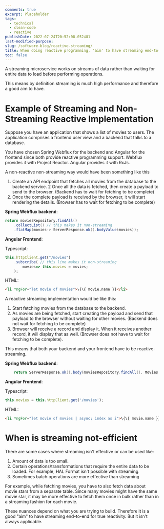 ```yaml
---
comments: true
excerpt: Placeholder
tags:
  - technical
  - clean-code
  - reactive
publishDate: 2022-07-24T20:52:08.052481
last-modified-purpose:
slug: /software-blog/reactive-streaming/
title: When doing reactive programming, 'aim' to have streaming end-to-end
toc: false
---
```


A streaming microservice works on streams of data rather than waiting for entire data to load before performing operations.

This means by definition streaming is much high performance and therefore a good aim to have.

# Example of Streaming and Non-Streaming Reactive Implementation

Suppose you have an application that shows a list of movies to users. The application comprises a frontend user view and a backend that talks to a database.

You have chosen Spring Webflux for the backend and Angular for the frontend since both provide reactive programming support. Webflux provides it with Project Reactor. Angular provides it with RxJs.

A non-reactive non-streaming way would have been something like this

1. Create an API endpoint that fetches all movies from the database to the backend service.
   2 Once all the data is fetched, then create a payload to send to the browser. (Backend has to wait for fetching to be complete)
2. Once the complete payload is received by the browser, it will start rendering the details. (Browser has to wait for fetching to be complete)

**Spring Webflux backend**:

```java
return moviesRepository.findAll()
    .collectList() // this makes it non-streaming
    .flatMap(movies-> ServerResponse.ok().bodyValue(movies));
```

**Angular Frontend**:

Typescript:

```typescript
this.httpClient.get("/movies")
    .subscribe( // this line makes it non-streaming
        movies=> this.movies = movies;
    );
```

HTML:

```html
<li *ngFor="let movie of movies">\{\{ movie.name }}</li>
```

A reactive streaming implementation would be like this:

1. Start fetching movies from the database to the backend.
2. As movies are being fetched, start creating the payload and send that payload to the browser without waiting for other movies. (Backend does not wait for fetching to be complete)
3. Browser will receive a record and display it. When it receives another record, it will display that as well. (Browser does not have to wait for fetching to be complete).

This means that both your backend and your frontend have to be reactive-streaming.

**Spring Webflux backend**:

```java
    return ServerResponse.ok().body(moviesRepository.findAll(), Movies.class);
```

**Angular Frontend**:

Typescript:

```typescript
this.movies = this.httpClient.get('/movies');
```

HTML:

```html
<li *ngFor="let movie of movies | async; index as i">\{\{ movie.name }}</li>
```

# When is streaming not-efficient

There are some cases where streaming isn't effective or can be used like:

1. Amount of data is too small.
2. Certain operations/transformations that require the entire data to be loaded. For example, HAL Format isn't possible with streaming.
3. Sometimes batch operations are more effective than streaming.

For example, while fetching movies, you have to also fetch data about movie stars from a separate table. Since many movies might have the same movie star, it may be more effective to fetch them once in bulk rather than in a streaming fashion for each movie.

These nuances depend on what you are trying to build. Therefore it is a good "aim" to have streaming end-to-end for true reactivity. But it isn't always applicable.
